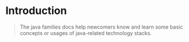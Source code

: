 # Introduction
> The java families docs help newcomers know 
> and learn some basic concepts or usages of 
> java-related technology stacks.
